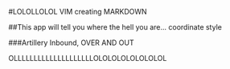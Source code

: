 #LOLOLLOLOL VIM creating MARKDOWN

##This app will tell you where the hell you are... coordinate style

###Artillery Inbound, OVER AND OUT

OLLLLLLLLLLLLLLLLLLLLOLOLOLOLOLOLOLOL
